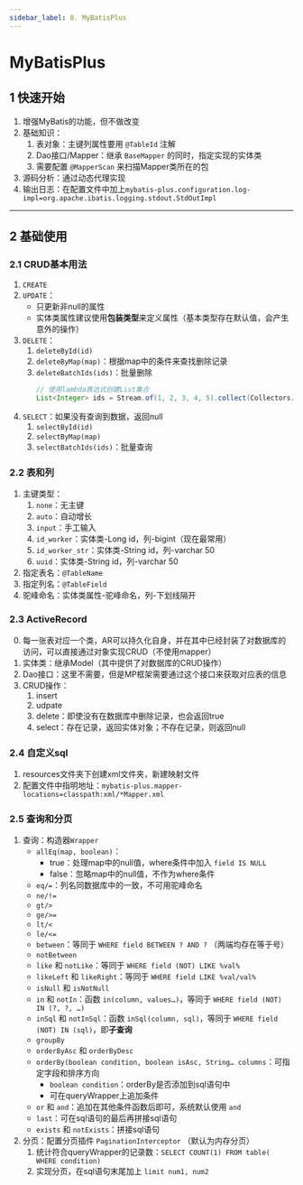 ```yaml
---
sidebar_label: 8. MyBatisPlus
---
```


# MyBatisPlus

## 1 快速开始
1. 增强MyBatis的功能，但不做改变
2. 基础知识：
    1. 表对象：主键列属性要用 `@TableId` 注解
    2. Dao接口/Mapper：继承 `BaseMapper` 的同时，指定实现的实体类
    3. 需要配置 `@MapperScan` 来扫描Mapper类所在的包
3. 源码分析：通过动态代理实现
4. 输出日志：在配置文件中加上`mybatis-plus.configuration.log-impl=org.apache.ibatis.logging.stdout.StdOutImpl`

---

## 2 基础使用
### 2.1 CRUD基本用法
1. `CREATE`
2. `UPDATE`：
    - 只更新非null的属性
    - 实体类属性建议使用**包装类型**来定义属性（基本类型存在默认值，会产生意外的操作）
3. `DELETE`：
    1. `deleteById(id)`
    2. `deleteByMap(map)`：根据map中的条件来查找删除记录
    3. `deleteBatchIds(ids)`：批量删除
        ```java showLineNumbers
        // 使用lambda表达式创建List集合
        List<Integer> ids = Stream.of(1, 2, 3, 4, 5).collect(Collectors.toList());
        ```
4. `SELECT`：如果没有查询到数据，返回null
    1. `selectById(id)`
    2. `selectByMap(map)`
    3. `selectBatchIds(ids)`：批量查询

### 2.2 表和列
1. 主键类型：
    1. `none`：无主键
    2. `auto`：自动增长
    3. `input`：手工输入
    4. `id_worker`：实体类-Long id，列-bigint（现在最常用）
    5. `id_worker_str`：实体类-String id，列-varchar 50
    6. `uuid`：实体类-String id，列-varchar 50
2. 指定表名：`@TableName`
3. 指定列名：`@TableField`
4. 驼峰命名：实体类属性-驼峰命名，列-下划线隔开

### 2.3 ActiveRecord
0. 每一张表对应一个类，AR可以持久化自身，并在其中已经封装了对数据库的访问，可以直接通过对象实现CRUD（不使用mapper）
1. 实体类：继承Model（其中提供了对数据库的CRUD操作）
2. Dao接口：这里不需要，但是MP框架需要通过这个接口来获取对应表的信息
3. CRUD操作：
    1. insert
    2. udpate
    3. delete：即使没有在数据库中删除记录，也会返回true
    4. select：存在记录，返回实体对象；不存在记录，则返回null


### 2.4 自定义sql
1. resources文件夹下创建xml文件夹，新建映射文件
2. 配置文件中指明地址：`mybatis-plus.mapper-locations=classpath:xml/*Mapper.xml`

### 2.5 查询和分页
1. 查询：构造器`Wrapper`
    - `allEq(map, boolean)`：
        - true：处理map中的null值，where条件中加入 `field IS NULL`
        - false：忽略map中的null值，不作为where条件
    - `eq/=`：列名同数据库中的一致，不可用驼峰命名
    - `ne/!=`
    - `gt/>`
    - `ge/>=`
    - `lt/<`
    - `le/<=`
    - `between`：等同于 `WHERE field BETWEEN ? AND ?` （两端均存在等于号）
    - `notBetween`
    - `like` 和 `notLike`：等同于 `WHERE field (NOT) LIKE %val%`
    - `likeLeft` 和 `likeRight`：等同于 `WHERE field LIKE %val/val%`
    - `isNull` 和 `isNotNull`
    - `in` 和 `notIn`：函数 `in(column, values…)`，等同于 `WHERE field (NOT) IN (?, ?, …)`
    - `inSql` 和 `notInSql`：函数 `inSql(column, sql)`，等同于 `WHERE field (NOT) IN (sql)`，即**子查询**
    - `groupBy`
    - `orderByAsc` 和 `orderByDesc`
    - `orderBy(boolean condition, boolean isAsc, String… columns`：可指定字段和排序方向
        - `boolean condition`：orderBy是否添加到sql语句中
        - 可在queryWrapper上追加条件
    - `or` 和 `and`：追加在其他条件函数后即可，系统默认使用 `and`
    - `last`：可在sql语句的最后再拼接sql语句
    - `exists` 和 `notExists`：拼接sql语句
2. 分页：配置分页插件 `PaginationInterceptor` （默认为内存分页）
    1. 统计符合queryWrapper的记录数：`SELECT COUNT(1) FROM table( WHERE condition)`
    2. 实现分页，在sql语句末尾加上 `limit num1, num2`